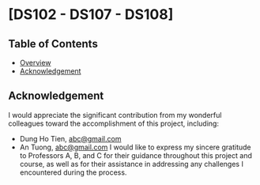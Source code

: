 # [DS102 - DS107 - DS108] 

## Table of Contents
- [Overview](#overview)
- [Acknowledgement](#acknowledgement)





## Acknowledgement
I would appreciate the significant contribution from my wonderful colleagues toward the accomplishment of this project, including:
- Dung Ho Tien, abc@gmail.com
- An Tuong, abc@gmail.com
I would like to express my sincere gratitude to Professors A, B, and C for their guidance throughout this project and course, as well as for their assistance in addressing any challenges I encountered during the process.

